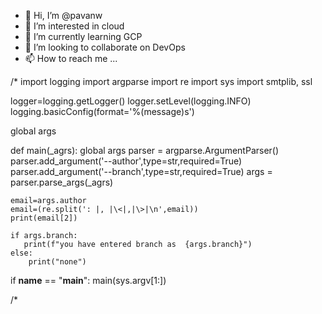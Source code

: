 - 👋 Hi, I’m @pavanw
- 👀 I’m interested in cloud 
- 🌱 I’m currently learning  GCP 
- 💞️ I’m looking to collaborate on DevOps
- 📫 How to reach me ...

<!---
pavanw/pavanw is a ✨ special ✨ repository because its `README.md` (this file) appears on your GitHub profile.
You can click the Preview link to take a look at your changes.
--->
/*
import logging
import argparse
import re
import sys
import smtplib, ssl

logger=logging.getLogger()
logger.setLevel(logging.INFO)
logging.basicConfig(format='%(message)s')

global args

def main(_agrs):
    global args
    parser = argparse.ArgumentParser()
    parser.add_argument('--author',type=str,required=True)
    parser.add_argument('--branch',type=str,required=True)
    args = parser.parse_args(_agrs)

    email=args.author
    email=(re.split(': |, |\<|,|\>|\n',email))
    print(email[2])
    
    if args.branch:
       print(f"you have entered branch as  {args.branch}")
    else:
        print("none")


if __name__ == "__main__":
    main(sys.argv[1:])

/*

